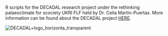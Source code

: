 R scripts for the DECADAL research project under the rethinking palaeoclimate for scociety UKRI FLF held by Dr. Celia Martin-Puertas. 
More information can be found about the DECADAL project [HERE](https://www.palaeodecadal.org/about). 


![DECADAL+logo_horizonta_transparent](https://github.com/user-attachments/assets/1ac6ba26-ae90-4d84-a4a9-75143ab9db59)
